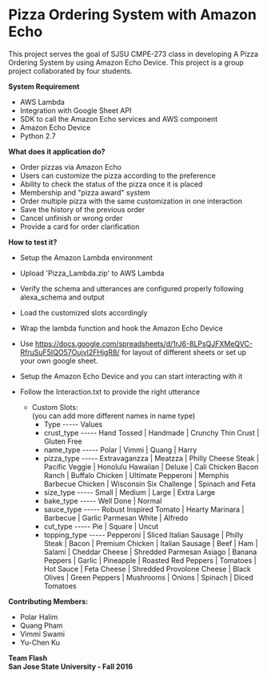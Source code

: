 # Pizza Ordering System with Amazon Echo

This project serves the goal of SJSU CMPE-273 class in developing A Pizza Ordering System by using Amazon Echo Device. This project is a group project collaborated by four students.

<b>System Requirement</b>
- AWS Lambda
- Integration with Google Sheet API 
- SDK to call the Amazon Echo services and AWS component
- Amazon Echo Device
- Python 2.7

<b>What does it application do?</b>
- Order pizzas via Amazon Echo
- Users can customize the pizza according to the preference
- Ability to check the status of the pizza once it is placed
- Membership and "pizza award" system
- Order multiple pizza with the same customization in one interaction
- Save the history of the previous order 
- Cancel unfinish or wrong order
- Provide a card for order clarification

<b>How to test it?</b>
- Setup the Amazon Lambda environment
- Upload 'Pizza_Lambda.zip' to AWS Lambda
- Verify the schema and utterances are configured properly following alexa_schema and output
- Load the customized slots accordingly
- Wrap the lambda function and hook the Amazon Echo Device
- Use https://docs.google.com/spreadsheets/d/1rJ6-8LPsQJFXMeQVC-RfruSuF5IQO57Oujvl2FHjgR8/ for layout of different sheets or set up your own google sheet.  
- Setup the Amazon Echo Device and you can start interacting with it
- Follow the Interaction.txt to provide the right utterance  


  * Custom Slots:  
  (you can add more different names in name type)
    * Type ----- Values  	
    * crust_type ----- Hand Tossed | Handmade | Crunchy Thin Crust | Gluten Free  
    * name_type ----- Polar | Vimmi | Quang | Harry    
    * pizza_type ----- Extravaganzza | Meatzza | Philly Cheese Steak | Pacific Veggie | Honolulu Hawaiian | Deluxe | Cali Chicken Bacon Ranch | Buffalo Chicken | Ultimate Pepperoni | Memphis Barbecue Chicken | Wisconsin Six Challenge | Spinach and Feta   
    * size_type ----- Small | Medium | Large | Extra Large  
    * bake_type ----- Well Done | Normal  
    * sauce_type ----- Robust Inspired Tomato | Hearty Marinara | Barbecue | Garlic Parmesan White | Alfredo   
    * cut_type ----- Pie | Square | Uncut  
    * topping_type ----- Pepperoni | Sliced Italian Sausage | Philly Steak | Bacon | Premium Chicken | Italian Sausage | Beef | Ham | Salami | Cheddar Cheese | Shredded Parmesan Asiago | Banana Peppers | Garlic | Pineapple | Roasted Red Peppers | Tomatoes | Hot Sauce | Feta Cheese | Shredded Provolone Cheese | Black Olives | Green Peppers | Mushrooms | Onions | Spinach | Diced Tomatoes   


<b>Contributing Members: </b>
- Polar Halim
- Quang Pham
- Vimmi Swami
- Yu-Chen Ku

<b>Team Flash<b>  
San Jose State University - Fall 2016
